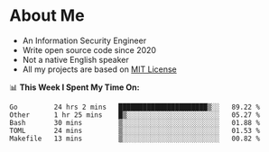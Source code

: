 # About Me

- An Information Security Engineer
- Write open source code since 2020
- Not a native English speaker
- All my projects are based on [MIT License](https://opensource.org/licenses/MIT)

📊 **This Week I Spent My Time On:**
<!--START_SECTION:waka-->
```text
Go         24 hrs 2 mins   ██████████████████████▒░░   89.22 % 
Other      1 hr 25 mins    █▒░░░░░░░░░░░░░░░░░░░░░░░   05.27 % 
Bash       30 mins         ▒░░░░░░░░░░░░░░░░░░░░░░░░   01.88 % 
TOML       24 mins         ▒░░░░░░░░░░░░░░░░░░░░░░░░   01.53 % 
Makefile   13 mins         ▒░░░░░░░░░░░░░░░░░░░░░░░░   00.82 % 
```
<!--END_SECTION:waka-->


